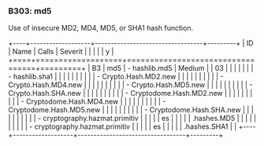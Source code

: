 ### B303: md5

Use of insecure MD2, MD4, MD5, or SHA1 hash function.

+----+-------------------+----------------------------------+---------+
| ID | Name              | Calls                            | Severit |
|    |                   |                                  | y       |
+====+===================+==================================+=========+
| B3 | md5               | -   hashlib.md5                  | Medium  |
| 03 |                   |                                  |         |
|    |                   | -   hashlib.sha1                 |         |
|    |                   |                                  |         |
|    |                   | -   Crypto.Hash.MD2.new          |         |
|    |                   |                                  |         |
|    |                   | -   Crypto.Hash.MD4.new          |         |
|    |                   |                                  |         |
|    |                   | -   Crypto.Hash.MD5.new          |         |
|    |                   |                                  |         |
|    |                   | -   Crypto.Hash.SHA.new          |         |
|    |                   |                                  |         |
|    |                   | -   Cryptodome.Hash.MD2.new      |         |
|    |                   |                                  |         |
|    |                   | -   Cryptodome.Hash.MD4.new      |         |
|    |                   |                                  |         |
|    |                   | -   Cryptodome.Hash.MD5.new      |         |
|    |                   |                                  |         |
|    |                   | -   Cryptodome.Hash.SHA.new      |         |
|    |                   |                                  |         |
|    |                   | -   cryptography.hazmat.primitiv |         |
|    |                   | es                               |         |
|    |                   |     .hashes.MD5                  |         |
|    |                   |                                  |         |
|    |                   | -   cryptography.hazmat.primitiv |         |
|    |                   | es                               |         |
|    |                   |     .hashes.SHA1                 |         |
+----+-------------------+----------------------------------+---------+
